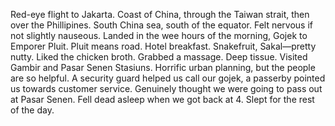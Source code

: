 Red-eye flight to Jakarta. Coast of China, through the Taiwan strait, then over the Phillipines. South China sea, south of the equator. Felt nervous if not slightly nauseous. Landed in the wee hours of the morning, Gojek to Emporer Pluit. Pluit means road. Hotel breakfast. Snakefruit, Sakal—pretty nutty. Liked the chicken broth. Grabbed a massage. Deep tissue. Visited Gambir and Pasar Senen Stasiuns. Horrific urban planning, but the people are so helpful. A security guard helped us call our gojek, a passerby pointed us towards customer service. Genuinely thought we were going to pass out at Pasar Senen. Fell dead asleep when we got back at 4. Slept for the rest of the day.
